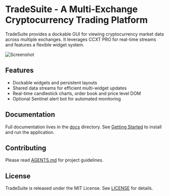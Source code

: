 # TradeSuite - A Multi-Exchange Cryptocurrency Trading Platform

TradeSuite provides a dockable GUI for viewing cryptocurrency market data across multiple exchanges. It leverages CCXT PRO for real-time streams and features a flexible widget system.

![Screenshot](https://github.com/user-attachments/assets/80dcbe6b-ecdf-45e2-a9fa-f0b542088655)

## Features

- Dockable widgets and persistent layouts
- Shared data streams for efficient multi-widget updates
- Real-time candlestick charts, order book and price level DOM
- Optional Sentinel alert bot for automated monitoring

## Documentation

Full documentation lives in the [docs](docs/README.md) directory. See [Getting Started](docs/user_guide/getting_started.md) to install and run the application.

## Contributing

Please read [AGENTS.md](AGENTS.md) for project guidelines.

## License

TradeSuite is released under the MIT License. See [LICENSE](LICENSE) for details.
